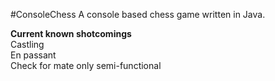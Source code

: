 #ConsoleChess
A console based chess game written in Java.

**Current known shotcomings**  
Castling  
En passant  
Check for mate only semi-functional  
